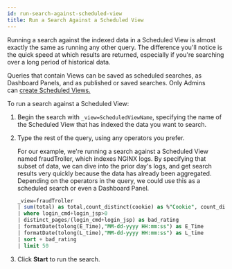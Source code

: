 ```yaml
---
id: run-search-against-scheduled-view
title: Run a Search Against a Scheduled View
---
```



Running a search against the indexed data in a Scheduled View is almost exactly the same as running any other query. The difference you'll notice is the quick speed at which results are returned, especially if you're searching over a long period of historical data.

Queries that contain Views can be saved as scheduled searches, as Dashboard Panels, and as published or saved searches. Only Admins can [create Scheduled Views.](add-scheduled-view.md)

To run a search against a Scheduled View:

1. Begin the search with `_view=ScheduledViewName`, specifying the name of the Scheduled View that has indexed the data you want to search.
1. Type the rest of the query, using any operators you prefer.

    For our example, we're running a search against a Scheduled View named fraudTroller, which indexes NGINX logs. By specifying that subset of data, we can dive into the prior day's logs, and get search results very quickly because the data has already been aggregated. Depending on the operators in the query, we could use this as a scheduled search or even a Dashboard Panel.  

    ```sql
    _view=fraudTroller
    | sum(total) as total,count_distinct(cookie) as %"Cookie", count_distinct(url) as distinct_pages,sum(login_cmd) as login_cmd, sum(login_jsp) as login_jsp, sum(main_jsp) as main_jsp ,max(L_time) as L_time, min(E_Time) as E_Time by trueip
    | where login_cmd+login_jsp>0
    | distinct_pages/(login_cmd+login_jsp) as bad_rating
    | formatDate(tolong(E_Time),"MM-dd-yyyy HH:mm:ss") as E_Time
    | formatDate(tolong(L_time),"MM-dd-yyyy HH:mm:ss") as L_time
    | sort + bad_rating
    | limit 50
    ```

1. Click **Start** to run the search.
